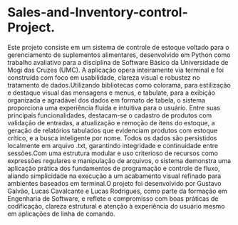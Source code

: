 # Sales-and-Inventory-control-Project.
Este projeto consiste em um sistema de controle de estoque voltado para o gerenciamento de suplementos alimentares, desenvolvido em Python como trabalho avaliativo para a disciplina de Software Básico da Universidade de Mogi das Cruzes (UMC). A aplicação opera inteiramente via terminal e foi construída com foco em usabilidade, clareza visual e robustez no tratamento de dados.Utilizando bibliotecas como colorama, para estilização e destaque visual das mensagens e menus, e tabulate, para a exibição organizada e agradável dos dados em formato de tabela, o sistema proporciona uma experiência fluida e intuitiva para o usuário. Entre suas principais funcionalidades, destacam-se o cadastro de produtos com validação de entradas, a atualização e remoção de itens do estoque, a geração de relatórios tabulados que evidenciam produtos com estoque crítico, e a busca inteligente por nome. Todos os dados são persistidos localmente em arquivo .txt, garantindo integridade e continuidade entre sessões.Com uma estrutura modular e uso criterioso de recursos como expressões regulares e manipulação de arquivos, o sistema demonstra uma aplicação prática dos fundamentos de programação e controle de fluxo, aliando simplicidade na execução a um acabamento visual refinado para ambientes baseados em terminal.O projeto foi desenvolvido por Gustavo Galvão, Lucas Cavalcante e Lucas Rodrigues, como parte da formação em Engenharia de Software, e reflete o compromisso com boas práticas de codificação, clareza estrutural e atenção à experiência do usuário mesmo em aplicações de linha de comando.
